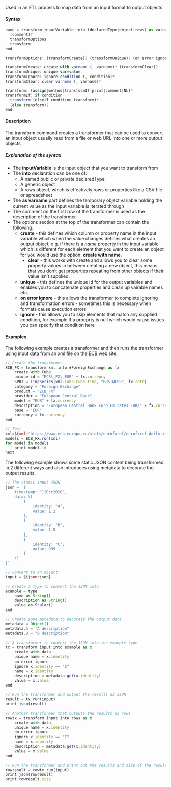 Used in an ETL process to map data from an input format to output objects

#### Syntax
```js
name = transform inputVariable into (declaredType|object|rows) as varname 
  (comment)? 
  transformOptions 
  transform 
end

transformOptions: (transformCreate)? (transformUnique)? (on error ignore)? (transformIgnore)?

transformCreate: create with varname (, varname)* (transformClear)?
transformUnique: unique var=value
transformIgnore: ignore condition (, condition)*
transformClear: clear varname (, varname)*

transform: (assign|method|transformIf|print|comment|NL)*
transformIf: if condition
  transform (elseif condition transform)* 
  (else transform)?
end
```
#### Description

The transform command creates a transformer that can be used to convert an input object usually read from a file or web URL into one or more output objects

##### Explanation of the syntax

*   The **inputVariable** is the input object that you want to transform from    
*   The **into** declaration can be one of:    
    *   A named public or private declaredType        
    *   A generic object        
    *   A rows object, which is effectively rows or properties like a CSV file or spreadsheet        
*   The **as varname** part defines the temporary object variable holding the current value as the input variable is iterated through    
*   The comment on the first row of the transformer is used as the description of the transformer    
*   The options section at the top of the transformer can contain the following:    
    *   **create** \- this defines which column or property name in the input variable which when the value changes defines what creates an output object, e.g. if there is a _name_ property in the input variable which is different for each element that you want to create an object for you would use the option: **create with name**.        
        *   **clear** \- this works with create and allows you to clear some property values in between creating a new object, this means that you don’t get properties repeating from other objects if their value isn’t supplied.            
    *   **unique** \- this defines the unique id for the output variables and enables you to concatenate properties and clean up vairable names etc.        
    *   **on error ignore** \- this allows the transformer to complete ignoring and transformation errors - sometimes this is necessary when formats cause execution errors        
    *   **ignore** \- this allows you to skip elements that match any supplied condition, for example if a proeprty is null which would cause issues you can specify that condition here
        

#### Examples

The following example creates a transformer and then runs the transformer using input data from an xml file on the ECB web site.
```js
// Create the transformer
ECB_FX = transform xml into #ForeignExchange as fx
    create with Cube
    unique id = "ECB\_FX\_EUR" + fx.currency
    SPOT = TimeSeries(xml.Cube.Cube.time, "BUSINESS", fx.rate)
    category = "Foreign Exchange"
    product = "ECB_FX"
    provider = "European Central Bank"
    model = "EUR" + fx.currency
    description = "European Central Bank Euro FX rates EUR/" + fx.currency
    base = "EUR"
    currency = fx.currency
end

// Test
xml=${xml:"https://www.ecb.europa.eu/stats/eurofxref/eurofxref-daily.xml"}
models = ECB_FX.run(xml)
for model in models
    print model.id
next
```

The following example shows some static JSON content being transformed in 2 different ways and also introduces using metadata to decorate the output results.

```js
// The static input JSON
json = `{
    timestamp: "12Oct2020",
    data: \[
        {
            identity: "A",
            value: 1.2
        },
        {
            identity: "B",
            value: 1.5
        },
        {
            identity: "C",
            value: 999
        }
    \]
}`

// Convert to an object
input = ${json:json}

// Create a type to convert the JSON into
example = type
    name as String()
    description as String()
    value as Scalar()
end

// Create some metadata to decorate the output data
metadata = Object()
metadata.A = "A description"
metadata.B = "B description"

// A transformer to convert the JSON into the example type
tx = transform input into example as x
    create with data
    unique name = x.identity
    on error ignore
    ignore x.identity == "C"
    name = x.identity
    description = metadata.get(x.identity)
    value = x.value
end

// Run the transformer and output the results as JSON
result = tx.run(input)
print json(result)

// Another transformer that outputs the results as rows
rowtx = transform input into rows as x
    create with data
    unique name = x.identity
    on error ignore
    ignore x.identity == "C"
    name = x.identity
    description = metadata.get(x.identity)
    value = x.value
end

// Run the transformer and print out the results and size of the results
rowresult = rowtx.run(input)
print json(rowresult)
print rowresult.size
```
